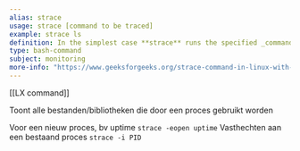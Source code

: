 ```yaml
---
alias: strace
usage: strace [command to be traced]
example: strace ls
definition: In the simplest case **strace** runs the specified _command_ until it exits
type: bash-command 
subject: monitoring
more-info: "https://www.geeksforgeeks.org/strace-command-in-linux-with-examples/"
---
```

 
[[LX command]]

Toont alle bestanden/bibliotheken die door een proces gebruikt worden

Voor een nieuw proces, bv uptime
	`strace -eopen uptime`
Vasthechten aan een bestaand proces
	`strace -i PID`